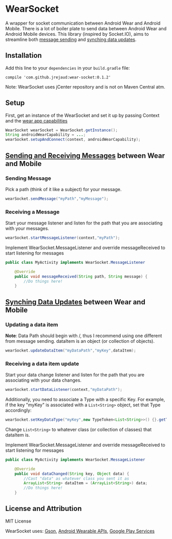 # WearSocket
A wrapper for socket communication between Android Wear and Android Mobile.
There is a lot of boiler plate to send data between Android Wear and Android Mobile devices.
This library (inspired by Socket.IO), aims to streamline both [message sending](https://developer.android.com/training/wearables/data-layer/messages.html) and [synching data updates](https://developer.android.com/training/wearables/data-layer/data-items.html).

## Installation

Add this line to your ```dependencies``` in your ```build.gradle``` file:
```
compile 'com.github.jrejaud:wear-socket:0.1.2'
```

Note: WearSocket uses jCenter repository and is not on Maven Central atm.

## Setup 

First, get an instance of the WearSocket and set it up by passing Context and the [wear app capabilities](http://developer.android.com/training/wearables/data-layer/messages.html#SendMessage) 

```java
WearSocket wearSocket = WearSocket.getInstance();
String androidWearCapability = ...;
wearSocket.setupAndConnect(context, androidWearCapability);
```

## [Sending and Receiving Messages](https://developer.android.com/training/wearables/data-layer/messages.html) between Wear and Mobile

### Sending Message

Pick a path (think of it like a subject) for your message.

```java
wearSocket.sendMessage("myPath","myMessage");
```

### Receiving a Message

Start your message listener and listen for the path that you are associating with your messages. 

```java
wearSocket.startMessageListener(context,"myPath");
```

Implement WearSocket.MessageListener and override messageReceived to start listening for messages

```java
public class MyActivity implements WearSocket.MessageListener
```
```java
    @Override
    public void messageReceived(String path, String message) {
        //Do things here!
    }
```

## [Synching Data Updates](https://developer.android.com/training/wearables/data-layer/data-items.html) between Wear and Mobile

### Updating a data item

**Note**: Data Path should begin with /, thus I recommend using one different from message sending.
dataItem is an object (or collection of objects).

```java
wearSocket.updateDataItem("myDataPath","myKey",dataItem);
```

### Receiving a data item update

Start your data change listener and listen for the path that you are associating with your data changes.

```java
wearSocket.startDataListener(context,"myDataPath");
```

Additionally, you need to associate a Type with a specific Key. For example, if the key "myKey" is associated with a `List<String>` object, set that Type accordingly:

```java
wearSocket.setKeyDataType("myKey",new TypeToken<List<String>>() {}.getType());
```

Change `List<String>` to whatever class (or collection of classes) that dataItem is.

Implement WearSocket.MessageListener and override messageReceived to start listening for messages

```java
public class MyActivity implements WearSocket.MessageListener
```
```java
    @Override
    public void dataChanged(String key, Object data) {
        //Cast "data" as whatever class you sent it as
        ArrayList<String> dataItem = (ArrayList<String>) data;
        //Do things here!
    }
```

## License and Attribution

MIT License

WearSocket uses:
[Gson](https://code.google.com/p/google-gson/source/browse/trunk/gson/LICENSE?r=369), 
[Android Wearable APIs](https://developer.android.com/training/building-wearables.html), 
[Google Play Services](https://components.xamarin.com/license/googleplayservices)
